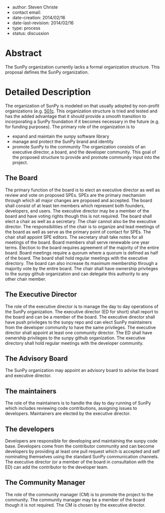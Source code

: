 * author: Steven Christe
* contact email: 
* date-creation: 2014/02/16
* date-last-revision: 2014/02/16
* type: process
* status: discussion

# Abstract
The SunPy organization currently lacks a formal organization structure. This proposal defines the SunPy organization.

# Detailed Description

The organization of SunPy is modeled on that usually adopted by non-profit organizations (e.g. [501c](http://en.wikipedia.org/wiki/501(c)_organization). This organization structure is tried and tested and has the added advantage that it should provide a smooth transition to incorporating a SunPy foundation if it becomes necessary in the future (e.g. for funding purposes). The primary role of the organization is to 
* expand and maintain the sunpy software library
* manage and protect the SunPy brand and identity
* promote SunPy to the community
The organization consists of an executive director, a board, and the developer community. This goal of the proposed structure to provide and promote community input into the project.

## The Board
The primary function of the board is to elect an executive director as well as review and vote on proposed SPEs. SPEs are the primary mechanism through which all major changes are proposed and accepted. The board shall consist of at least ten members which represent both founders, developers, and users. The executive director may be a member of the board and have voting rights though this is not required. The board shall elect a chair as well as a secretary. The chair cannot also be the executive director. The responsibilities of the chair is to organize and lead meetings of the board as well as serve as the primary point of contact for SPEs. The chair shall appoint SPE editors. The secretary shall take notes for all meetings of the board. Board members shall serve renewable one year terms. Election to the board requires agreement of the majority of the entire board. Board meetings require a quorum where a quorum is defined as half of the board. The board shall hold regular meetings with the executive directory. The board can also increase its maximum membership through a majority vote by the entire board. The chair shall have ownership privileges to the sunpy github organization and can delegate this authority to any other chair member.

## The Executive Director
The role of the executive director is to manage the day to day operations of the SunPy organization. The executive director (ED for short) shall report to the board and can be a member of the board. The executive director shall have push privileges to the sunpy repo and can elect SunPy maintainers from the developer community to have the same privileges. The executive director shall appoint at least one community director. The ED shall have ownership privileges to the sunpy github organization. The executive directory shall hold regular meetings with the developer community.

## The Advisory Board
The SunPy organization may appoint an advisory board to advise the board and executive director.

## The maintainers
The role of the maintainers is to handle the day to day running of SunPy which includes reviewing code contributions, assigning issues to developers. Maintainers are elected by the executive director.

## The developers
Developers are responsible for developing and maintaining the sunpy code base.  Developers come from the contributor community and can become developers by providing at least one pull request which is accepted and self nominating themselves using the standard SunPy communication channels. The executive director (or a member of the board in consultation with the ED) can add the contributor to the developer team.

## The Community Manager
The role of the community manager (CM) is to promote the project to the community. The community manager may be a member of the board though it is not required. The CM is chosen by the executive director.